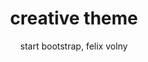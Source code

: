 ---
title: "creative theme"
github: https://github.com/volny/creative-theme-jekyll
demo: https://volny.github.io/creative-theme-jekyll
author: start bootstrap, felix volny
draft: true
ssg:
  - Jekyll
cms:
  - No Cms
---